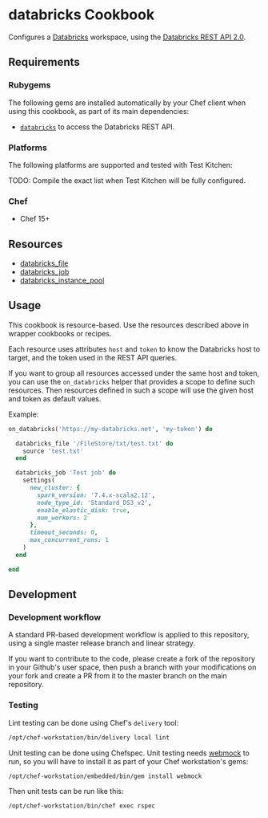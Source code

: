 # databricks Cookbook

Configures a [Databricks](https://databricks.com/) workspace, using the [Databricks REST API 2.0](https://docs.databricks.com/dev-tools/api/index.html).

## Requirements

### Rubygems

The following gems are installed automatically by your Chef client when using this cookbook, as part of its main dependencies:

- [`databricks`](https://github.com/Muriel-Salvan/databricks) to access the Databricks REST API.

### Platforms

The following platforms are supported and tested with Test Kitchen:

TODO: Compile the exact list when Test Kitchen will be fully configured.

### Chef

- Chef 15+

## Resources

- [databricks_file](documentation/databricks_file.md)
- [databricks_job](documentation/databricks_job.md)
- [databricks_instance_pool](documentation/databricks_instance_pool.md)

## Usage

This cookbook is resource-based. Use the resources described above in wrapper cookbooks or recipes.

Each resource uses attributes `host` and `token` to know the Databricks host to target, and the token used in the REST API queries.

If you want to group all resources accessed under the same host and token, you can use the `on_databricks` helper that provides a scope to define such resources.
Then resources defined in such a scope will use the given host and token as default values.

Example:
```ruby
on_databricks('https://my-databricks.net', 'my-token') do

  databricks_file '/FileStore/txt/test.txt' do
    source 'test.txt'
  end

  databricks_job 'Test job' do
    settings(
      new_cluster: {
        spark_version: '7.4.x-scala2.12',
        node_type_id: 'Standard_DS3_v2',
        enable_elastic_disk: true,
        num_workers: 2
      },
      timeout_seconds: 0,
      max_concurrent_runs: 1
    )
  end

end
```

## Development

### Development workflow

A standard PR-based development workflow is applied to this repository, using a single master release branch and linear strategy.

If you want to contribute to the code, please create a fork of the repository in your Github's user space, then push a branch with your modifications on your fork and create a PR from it to the master branch on the main repository.

### Testing

Lint testing can be done using Chef's `delivery` tool:
```bash
/opt/chef-workstation/bin/delivery local lint
```

Unit testing can be done using Chefspec.
Unit testing needs [webmock](https://github.com/bblimke/webmock) to run, so you will have to install it as part of your Chef workstation's gems:
```bash
/opt/chef-workstation/embedded/bin/gem install webmock
```

Then unit tests can be run like this:
```bash
/opt/chef-workstation/bin/chef exec rspec
```

